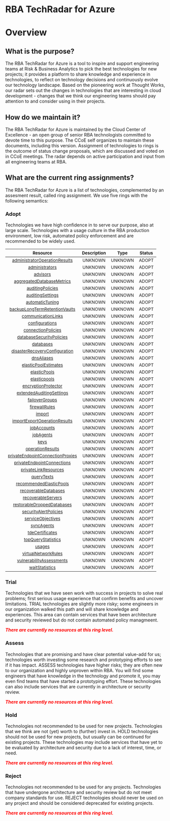
RBA TechRadar for Azure
=======================

# Overview

## What is the purpose?


The RBA TechRadar for Azure is a tool to inspire and support engineering teams at Risk & Business Analytics to pick the best technologies for new projects; it provides a platform to share knowledge and experience in technologies, to reflect on technology decisions and continuously evolve our technology landscape.  Based on the pioneering work at Thought Works, our radar sets out the changes in technologies that are interesting in cloud development - changes that we think our engineering teams should pay attention to and consider using in their projects.
## How do we maintain it?


The RBA TechRadar for Azure is maintained by the Cloud Center of Excellence - an open group of senior RBA technologists committed to devote time to this purpose.  The CCoE self organizes to maintain these documents, including this version.  Assignment of technologies to rings is the outcome of status change proposals, which are discussed and voted on in CCoE meetings.  The radar depends on active participation and input from all engineering teams at RBA.
## What are the current ring assignments?


The RBA TechRadar for Azure is a list of technologies, complemented by an assesment result, called ring assignment.  We use five rings with the following semantics:
### Adopt


Technologies we have high confidence in to serve our purpose, also at large scale.  Technologies with a usage culture in the RBA production environment, low risk, automated policy enforcement and are recommended to be widely used.  

|<sub>Resource</sub>|<sub>Description</sub>|<sub>Type</sub>|<sub>Status</sub>|
| :---: | :---: | :---: | :---: |
|<sub>[administratorOperationResults](https://github.com/openrba/python-azure-techradar/tree/master/Microsoft.ADHybridHealthService/servers/administratorOperationResults)</sub>|<sub>UNKNOWN</sub>|<sub>UNKNOWN</sub>|<sub>ADOPT</sub>|
|<sub>[administrators](https://github.com/openrba/python-azure-techradar/tree/master/Microsoft.ADHybridHealthService/servers/administrators)</sub>|<sub>UNKNOWN</sub>|<sub>UNKNOWN</sub>|<sub>ADOPT</sub>|
|<sub>[advisors](https://github.com/openrba/python-azure-techradar/tree/master/Microsoft.ADHybridHealthService/servers/advisors)</sub>|<sub>UNKNOWN</sub>|<sub>UNKNOWN</sub>|<sub>ADOPT</sub>|
|<sub>[aggregatedDatabaseMetrics](https://github.com/openrba/python-azure-techradar/tree/master/Microsoft.ADHybridHealthService/servers/aggregatedDatabaseMetrics)</sub>|<sub>UNKNOWN</sub>|<sub>UNKNOWN</sub>|<sub>ADOPT</sub>|
|<sub>[auditingPolicies](https://github.com/openrba/python-azure-techradar/tree/master/Microsoft.ADHybridHealthService/servers/auditingPolicies)</sub>|<sub>UNKNOWN</sub>|<sub>UNKNOWN</sub>|<sub>ADOPT</sub>|
|<sub>[auditingSettings](https://github.com/openrba/python-azure-techradar/tree/master/Microsoft.ADHybridHealthService/servers/auditingSettings)</sub>|<sub>UNKNOWN</sub>|<sub>UNKNOWN</sub>|<sub>ADOPT</sub>|
|<sub>[automaticTuning](https://github.com/openrba/python-azure-techradar/tree/master/Microsoft.ADHybridHealthService/servers/automaticTuning)</sub>|<sub>UNKNOWN</sub>|<sub>UNKNOWN</sub>|<sub>ADOPT</sub>|
|<sub>[backupLongTermRetentionVaults](https://github.com/openrba/python-azure-techradar/tree/master/Microsoft.ADHybridHealthService/servers/backupLongTermRetentionVaults)</sub>|<sub>UNKNOWN</sub>|<sub>UNKNOWN</sub>|<sub>ADOPT</sub>|
|<sub>[communicationLinks](https://github.com/openrba/python-azure-techradar/tree/master/Microsoft.ADHybridHealthService/servers/communicationLinks)</sub>|<sub>UNKNOWN</sub>|<sub>UNKNOWN</sub>|<sub>ADOPT</sub>|
|<sub>[configurations](https://github.com/openrba/python-azure-techradar/tree/master/Microsoft.ADHybridHealthService/servers/configurations)</sub>|<sub>UNKNOWN</sub>|<sub>UNKNOWN</sub>|<sub>ADOPT</sub>|
|<sub>[connectionPolicies](https://github.com/openrba/python-azure-techradar/tree/master/Microsoft.ADHybridHealthService/servers/connectionPolicies)</sub>|<sub>UNKNOWN</sub>|<sub>UNKNOWN</sub>|<sub>ADOPT</sub>|
|<sub>[databaseSecurityPolicies](https://github.com/openrba/python-azure-techradar/tree/master/Microsoft.ADHybridHealthService/servers/databaseSecurityPolicies)</sub>|<sub>UNKNOWN</sub>|<sub>UNKNOWN</sub>|<sub>ADOPT</sub>|
|<sub>[databases](https://github.com/openrba/python-azure-techradar/tree/master/Microsoft.ADHybridHealthService/servers/databases)</sub>|<sub>UNKNOWN</sub>|<sub>UNKNOWN</sub>|<sub>ADOPT</sub>|
|<sub>[disasterRecoveryConfiguration](https://github.com/openrba/python-azure-techradar/tree/master/Microsoft.ADHybridHealthService/servers/disasterRecoveryConfiguration)</sub>|<sub>UNKNOWN</sub>|<sub>UNKNOWN</sub>|<sub>ADOPT</sub>|
|<sub>[dnsAliases](https://github.com/openrba/python-azure-techradar/tree/master/Microsoft.ADHybridHealthService/servers/dnsAliases)</sub>|<sub>UNKNOWN</sub>|<sub>UNKNOWN</sub>|<sub>ADOPT</sub>|
|<sub>[elasticPoolEstimates](https://github.com/openrba/python-azure-techradar/tree/master/Microsoft.ADHybridHealthService/servers/elasticPoolEstimates)</sub>|<sub>UNKNOWN</sub>|<sub>UNKNOWN</sub>|<sub>ADOPT</sub>|
|<sub>[elasticPools](https://github.com/openrba/python-azure-techradar/tree/master/Microsoft.ADHybridHealthService/servers/elasticPools)</sub>|<sub>UNKNOWN</sub>|<sub>UNKNOWN</sub>|<sub>ADOPT</sub>|
|<sub>[elasticpools](https://github.com/openrba/python-azure-techradar/tree/master/Microsoft.ADHybridHealthService/servers/elasticpools)</sub>|<sub>UNKNOWN</sub>|<sub>UNKNOWN</sub>|<sub>ADOPT</sub>|
|<sub>[encryptionProtector](https://github.com/openrba/python-azure-techradar/tree/master/Microsoft.ADHybridHealthService/servers/encryptionProtector)</sub>|<sub>UNKNOWN</sub>|<sub>UNKNOWN</sub>|<sub>ADOPT</sub>|
|<sub>[extendedAuditingSettings](https://github.com/openrba/python-azure-techradar/tree/master/Microsoft.ADHybridHealthService/servers/extendedAuditingSettings)</sub>|<sub>UNKNOWN</sub>|<sub>UNKNOWN</sub>|<sub>ADOPT</sub>|
|<sub>[failoverGroups](https://github.com/openrba/python-azure-techradar/tree/master/Microsoft.ADHybridHealthService/servers/failoverGroups)</sub>|<sub>UNKNOWN</sub>|<sub>UNKNOWN</sub>|<sub>ADOPT</sub>|
|<sub>[firewallRules](https://github.com/openrba/python-azure-techradar/tree/master/Microsoft.ADHybridHealthService/servers/firewallRules)</sub>|<sub>UNKNOWN</sub>|<sub>UNKNOWN</sub>|<sub>ADOPT</sub>|
|<sub>[import](https://github.com/openrba/python-azure-techradar/tree/master/Microsoft.ADHybridHealthService/servers/import)</sub>|<sub>UNKNOWN</sub>|<sub>UNKNOWN</sub>|<sub>ADOPT</sub>|
|<sub>[importExportOperationResults](https://github.com/openrba/python-azure-techradar/tree/master/Microsoft.ADHybridHealthService/servers/importExportOperationResults)</sub>|<sub>UNKNOWN</sub>|<sub>UNKNOWN</sub>|<sub>ADOPT</sub>|
|<sub>[jobAccounts](https://github.com/openrba/python-azure-techradar/tree/master/Microsoft.ADHybridHealthService/servers/jobAccounts)</sub>|<sub>UNKNOWN</sub>|<sub>UNKNOWN</sub>|<sub>ADOPT</sub>|
|<sub>[jobAgents](https://github.com/openrba/python-azure-techradar/tree/master/Microsoft.ADHybridHealthService/servers/jobAgents)</sub>|<sub>UNKNOWN</sub>|<sub>UNKNOWN</sub>|<sub>ADOPT</sub>|
|<sub>[keys](https://github.com/openrba/python-azure-techradar/tree/master/Microsoft.ADHybridHealthService/servers/keys)</sub>|<sub>UNKNOWN</sub>|<sub>UNKNOWN</sub>|<sub>ADOPT</sub>|
|<sub>[operationResults](https://github.com/openrba/python-azure-techradar/tree/master/Microsoft.ADHybridHealthService/servers/operationResults)</sub>|<sub>UNKNOWN</sub>|<sub>UNKNOWN</sub>|<sub>ADOPT</sub>|
|<sub>[privateEndpointConnectionProxies](https://github.com/openrba/python-azure-techradar/tree/master/Microsoft.ADHybridHealthService/servers/privateEndpointConnectionProxies)</sub>|<sub>UNKNOWN</sub>|<sub>UNKNOWN</sub>|<sub>ADOPT</sub>|
|<sub>[privateEndpointConnections](https://github.com/openrba/python-azure-techradar/tree/master/Microsoft.ADHybridHealthService/servers/privateEndpointConnections)</sub>|<sub>UNKNOWN</sub>|<sub>UNKNOWN</sub>|<sub>ADOPT</sub>|
|<sub>[privateLinkResources](https://github.com/openrba/python-azure-techradar/tree/master/Microsoft.ADHybridHealthService/servers/privateLinkResources)</sub>|<sub>UNKNOWN</sub>|<sub>UNKNOWN</sub>|<sub>ADOPT</sub>|
|<sub>[queryTexts](https://github.com/openrba/python-azure-techradar/tree/master/Microsoft.ADHybridHealthService/servers/queryTexts)</sub>|<sub>UNKNOWN</sub>|<sub>UNKNOWN</sub>|<sub>ADOPT</sub>|
|<sub>[recommendedElasticPools](https://github.com/openrba/python-azure-techradar/tree/master/Microsoft.ADHybridHealthService/servers/recommendedElasticPools)</sub>|<sub>UNKNOWN</sub>|<sub>UNKNOWN</sub>|<sub>ADOPT</sub>|
|<sub>[recoverableDatabases](https://github.com/openrba/python-azure-techradar/tree/master/Microsoft.ADHybridHealthService/servers/recoverableDatabases)</sub>|<sub>UNKNOWN</sub>|<sub>UNKNOWN</sub>|<sub>ADOPT</sub>|
|<sub>[recoverableServers](https://github.com/openrba/python-azure-techradar/tree/master/Microsoft.ADHybridHealthService/servers/recoverableServers)</sub>|<sub>UNKNOWN</sub>|<sub>UNKNOWN</sub>|<sub>ADOPT</sub>|
|<sub>[restorableDroppedDatabases](https://github.com/openrba/python-azure-techradar/tree/master/Microsoft.ADHybridHealthService/servers/restorableDroppedDatabases)</sub>|<sub>UNKNOWN</sub>|<sub>UNKNOWN</sub>|<sub>ADOPT</sub>|
|<sub>[securityAlertPolicies](https://github.com/openrba/python-azure-techradar/tree/master/Microsoft.ADHybridHealthService/servers/securityAlertPolicies)</sub>|<sub>UNKNOWN</sub>|<sub>UNKNOWN</sub>|<sub>ADOPT</sub>|
|<sub>[serviceObjectives](https://github.com/openrba/python-azure-techradar/tree/master/Microsoft.ADHybridHealthService/servers/serviceObjectives)</sub>|<sub>UNKNOWN</sub>|<sub>UNKNOWN</sub>|<sub>ADOPT</sub>|
|<sub>[syncAgents](https://github.com/openrba/python-azure-techradar/tree/master/Microsoft.ADHybridHealthService/servers/syncAgents)</sub>|<sub>UNKNOWN</sub>|<sub>UNKNOWN</sub>|<sub>ADOPT</sub>|
|<sub>[tdeCertificates](https://github.com/openrba/python-azure-techradar/tree/master/Microsoft.ADHybridHealthService/servers/tdeCertificates)</sub>|<sub>UNKNOWN</sub>|<sub>UNKNOWN</sub>|<sub>ADOPT</sub>|
|<sub>[topQueryStatistics](https://github.com/openrba/python-azure-techradar/tree/master/Microsoft.ADHybridHealthService/servers/topQueryStatistics)</sub>|<sub>UNKNOWN</sub>|<sub>UNKNOWN</sub>|<sub>ADOPT</sub>|
|<sub>[usages](https://github.com/openrba/python-azure-techradar/tree/master/Microsoft.ADHybridHealthService/servers/usages)</sub>|<sub>UNKNOWN</sub>|<sub>UNKNOWN</sub>|<sub>ADOPT</sub>|
|<sub>[virtualNetworkRules](https://github.com/openrba/python-azure-techradar/tree/master/Microsoft.ADHybridHealthService/servers/virtualNetworkRules)</sub>|<sub>UNKNOWN</sub>|<sub>UNKNOWN</sub>|<sub>ADOPT</sub>|
|<sub>[vulnerabilityAssessments](https://github.com/openrba/python-azure-techradar/tree/master/Microsoft.ADHybridHealthService/servers/vulnerabilityAssessments)</sub>|<sub>UNKNOWN</sub>|<sub>UNKNOWN</sub>|<sub>ADOPT</sub>|
|<sub>[waitStatistics](https://github.com/openrba/python-azure-techradar/tree/master/Microsoft.ADHybridHealthService/servers/waitStatistics)</sub>|<sub>UNKNOWN</sub>|<sub>UNKNOWN</sub>|<sub>ADOPT</sub>|

### Trial


Technologies that we have seen work with success in projects to solve real problems;  first serious usage experience that confirm benefits and uncover limitations.  TRIAL technologies are slightly more risky; some engineers in our organization walked this path and will share knowledge and experiences.  This area can contain services that have been architecture and security reviewed but do not contain automated policy managmeent.  
  
***<font color="red"> There are currently no resources at this ring level. </font>***
### Assess


Technologies that are promising and have clear potential value-add for us; technologies worth investing some research and prototyping efforts to see if it has impact.  ASSESS technologies have higher risks;  they are often new to our organization and highly unproven within RBA.  You will find some engineers that have knowledge in the technology and promote it, you may even find teams that have started a prototyping effort.  These technologies can also include services that are currently in architecture or security review.  
  
***<font color="red"> There are currently no resources at this ring level. </font>***
### Hold


Technologies not recommended to be used for new projects. Technologies that we think are not (yet) worth to (further) invest in.  HOLD technologies should not be used for new projects, but usually can be continued for existing projects.  These technologies may include services that have yet to be evaluated by architecture and security due to a lack of interest, time, or need.  
  
***<font color="red"> There are currently no resources at this ring level. </font>***
### Reject


Technologies not recommended to be used for any projects. Technologies that have undergone architecture and security review but do not meet company standards for use.  REJECT technologies should never be used on any project and should be considered deprecated for existing projects.  
  
***<font color="red"> There are currently no resources at this ring level. </font>***